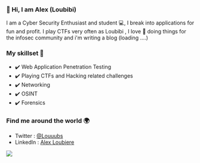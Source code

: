### 👋 Hi, I am Alex (Loubibi) 

I am a Cyber Security Enthusiast and student 💻, I break into applications for fun and profit. I play CTFs very often as Loubibi , I love 💖 doing things for the infosec community and i'm writing a blog (loading ....)

### My skillset 🔧

- ✔️ Web Application Penetration Testing 
- ✔️ Playing CTFs and Hacking related challenges
- ✔️ Networking 
- ✔️ OSINT 
- ✔️ Forensics 

### Find me around the world 🌍

- Twitter : [@Louuubs](https://twitter.com/Louuubs)
- LinkedIn : [Alex Loubiere](https://www.linkedin.com/in/alex-loubi%C3%A8re-a86804113/)

![](https://komarev.com/ghpvc/?username=loubibi&color=brightgreen)
